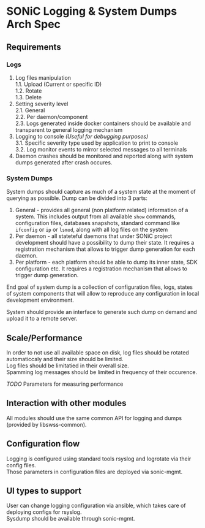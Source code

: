 # SONiC Logging & System Dumps Arch Spec

## Requirements

### Logs

 1. Log files manipulation  
    1.1. Upload (Current or specific ID)  
  	1.2. Rotate  
  	1.3. Delete  
 2. Setting severity level  
    2.1. General  
    2.2. Per daemon/component  
    2.3. Logs generated inside docker containers should be available and transparent to general logging mechanism  
 3. Logging to console *(Useful for debugging purposes)*  
    3.1. Specific severity type used by application to print to console  
    3.2. Log monitor events to mirror selected messages to all terminals  
 4. Daemon crashes should be monitored and reported along with system dumps generated after crash occures.  

### System Dumps

System dumps should capture as much of a system state at the moment of querying as possible.
Dump can be divided into 3 parts:

1. General - provides all general (non platform related) information of a system. This includes output from all available `show` commands, configuration files, databases snapshots, standard command like `ifconfig` or `ip` or `lsmod`, along with all log files on the system
2. Per daemon - all stateteful daemons that under SONiC project development should have a possibility to dump their state. It requires a registration mechanism that allows to trigger dump generation for each daemon.
3. Per platform - each platform should be able to dump its inner state, SDK configuration etc. It requires a registration mechanism that allows to trigger dump generation.  

End goal of system dump is a collection of configuration files, logs, states of system components that will allow to reproduce any configuration in local development environment.

System should provide an interface to generate such dump on demand and upload it to a remote server.

## Scale/Performance

In order to not use all available space on disk, log files should be rotated automaticcaly and their size should be limited.  
Log files should be limitatied in their overall size.  
Spamming log messages should be limited in frequency of their occurence.  

*TODO* Parameters for measuring performance

## Interaction with other modules

All modules should use the same common API for logging and dumps (provided by libswss-common).

## Configuration flow

Logging is configured using standard tools rsyslog and logrotate via their config files.  
Those parameters in configuration files are deployed via sonic-mgmt.  

## UI types to support

User can change logging configuration via ansible, which takes care of deploying configs for rsyslog.  
Sysdump should be available through sonic-mgmt.  
